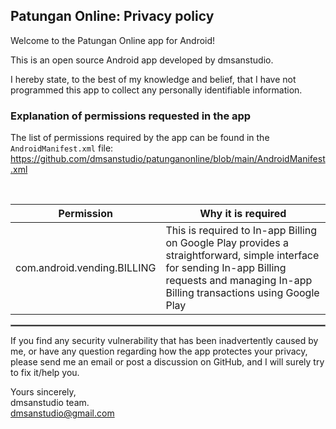 ## Patungan Online: Privacy policy

Welcome to the Patungan Online app for Android!

This is an open source Android app developed by dmsanstudio. 


I hereby state, to the best of my knowledge and belief, that I have not programmed this app to collect any personally identifiable information.
### Explanation of permissions requested in the app

The list of permissions required by the app can be found in the `AndroidManifest.xml` file:
https://github.com/dmsanstudio/patunganonline/blob/main/AndroidManifest.xml

<br/>

| Permission | Why it is required |
| :---: | --- |
| com.android.vending.BILLING | This is required to In-app Billing on Google Play provides a straightforward, simple interface for sending In-app Billing requests and managing In-app Billing transactions using Google Play |

 <hr style="border:1px solid gray">

If you find any security vulnerability that has been inadvertently caused by me, or have any question regarding how the app protectes your privacy, please send me an email or post a discussion on GitHub, and I will surely try to fix it/help you.

Yours sincerely,  
dmsanstudio team.  
dmsanstudio@gmail.com
